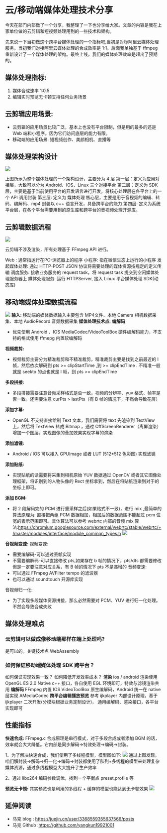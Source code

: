 # 云/移动端媒体处理技术分享

今天在部门内部做了一个分享，我整理了一下也分享给大家。文章的内容是我在上家单位做的云剪辑和短视频处理用到的一些技术和架构。

先来说一下当初做这个跨平台媒体处理的一个指标吧,当初是对标阿里云媒体处理服务。当初我们对接阿里云媒体处理的合成效率是 1:1。后面我单独基于 ffmpeg 重新设计了一个媒体处理的架构。最终上线，我们的媒体处理效率是超出了预期的。

## 媒体处理指标:

1. 媒体合成速率 1:0.5 
2. 编辑实时预览无卡顿支持任何业务场景
## 云剪辑应用场景:

- 云剪辑的应用场景比较广泛，基本上也没有平台限制，但是用的最多的还是 Web 端和小程序。因为它们访问底层的能力有限。
- 移动端的应用场景: 短视频创作、美颜相机、直播等

## 媒体处理架构设计

![](http://devyk.top/2022/image-20220803194344588.png)



上图所示为整个媒体处理的一个架构设计，主要分为 4 层
第一层：定义为应用对接层，大致可以分为 Android、IOS、Linux 三个对接平台
第二层：定义为  SDK 层，主要是基于当前使用平台的开发语言进行开发，将核心处理层在各平台上的一个 API 调用封装
第三层: 定义为 媒体处理 核心层，主要是用于音视频的编辑、转码、编解码、mp4 封装以 c++ 语言开发，具备跨平台的能力
第四层: 定义为系统平台层，在各个平台需要用到的原生库和跨平台的音视频处理开源库。

## 云剪辑数据流程

![](http://devyk.top/2022/image-20220803194454039.png)


云剪辑不涉及渲染，所有处理基于 FFmpeg  API 进行。 

Web : 通常指运行在PC-浏览器上的程序 
小程序: 指在微信生态上运行的小程序
发起媒体处理: 通过 HTTP-POST JSON 协议将需要处理的媒体资源按规定的定义传输
调度服务: 接收业务服务的 request task，将 request task 提交到空闲媒体处理服务器上
媒体处理服务: 运行 HTTPServer, 接入 Linux 平台媒体处理 SDK(动态库)

## 移动端媒体处理数据流程

![](http://devyk.top/2022/image-20220803194523796.png)
**输入:**
移动端的媒体数据输入主要包含 MP4文件、本地 Camera 相机数据采集、本地 AudioRecord 音频数据采集
**媒体处理技术点:**
**编解码**

- 优先使用 Android 、IOS  MediaCodec/VideoToolBox 硬件编解码能力，不支持的格式使用 ffmepg 内置软编解码

**视频裁剪:**

- 视频裁剪主要分为精准裁剪和不精准裁剪，精准裁剪主要是找到之前最近的 I 帧，然后依次解码到 pts >= clipStartTime ,到 >= clipEndTime . 不精准一般就是 seekto 的点也就是 I 帧，到 pts >= clipEndTime

**多段拼接:**

- 多段拼接需要注意音频采样格式是否一致，视频的分辨率、yuv 格式、帧率是否一致。还需要注意 curPts > lastPts（有 B 帧的情况下，不然会导致花屏）

**添加字幕:**

- OpenGL 不支持直接绘制 Text 文本，我们需要将 text 先渲染到 TextView 上，然后将 TextView 转成 Bitmap ，通过 OffScreenRenderer（离屏渲染）增加一个图层，实现图像的叠加效果实现字幕的渲染

**添加滤镜:**

- Android / IOS 可以接入 GPUImage 或者 LUT (512*512 色彩图) 实现滤镜

**添加贴纸:**

- 实现贴纸的话需要将采集到相机原始 YUV 数据通过 OpenCV 或者其它图像处理框架，将识别到的人物头像的 Rect 坐标拿到，然后在将贴纸渲染到对于的坐标上即可。

**添加 BGM:**

- 将 2 段解码完的 PCM 进行重采样之后(如果格式不一致)，进行 mix ,最简单的算法原理为: 直接把两组 PCM 数据相加，相加后的数据范围不能超过 pcm 位宽的表示范围即可。具体算法可以参考 webrtc 内部的音频 mix 算法:https://chromium.googlesource.com/external/webrtc/stable/webrtc/+/master/modules/interface/module_common_types.h
  ![](http://devyk.top/2022/image-20220803194611746.png)

**音视频变速:**
视频变速:

- 需要编解码-可以通过丢帧实现
- 不需要编解码-可以直接修改 pts,如果存在 b 帧的情况下，pts/dts 都需要修改但是一定要注意对应关系，有 B 帧的情况下 pts 不是递增的
音频变速:
- 可以通过 FFmpeg AVFilter tempo 的滤波器
- 也可以通过 soundtouch 开源库实现

音视频归一化:

- 为了实现多段媒体资源拼接，那么必然需要对 PCM、YUV 进行归一化处理。不然会导致合成失败

## 媒体处理难点

### 云剪辑可以做成像移动端那样在端上处理吗?

是可以的。关键技术点 WebAssembly  
### 如何保证移动端媒体处理 SDK 跨平台？

如何保证实现效果一致？
如何降低开发效率成本？
**渲染**
ios / android 渲染使用 OpenGL ES 2.0  Native c++ 接口，各自使用 EGL 环境即可，特效与滤镜渲染共用
**编解码**
FFmpeg 内置 IOS VideoToolBox 原生编解码，Android 统一在 native 层实现 AMediaCodec
**跨平台编辑播放预览**
参考 ijkplayer 内部设计原理，基于 ijkplayer 二次开发(分模块根据业务定制设计)， 通用编解码、渲染接口，各平台实现即可 

## 性能指标

**快速合成:**
FFmpeg.c 合成原理是串行模式，对于多段合成或者添加 BGM 的话，效率就会大大降低。它内部是同步解码->特效处理->编码->封装。

1、为了解决快速合成，我们使用了多线程模型，模型图如下:
![](http://devyk.top/2022/image-20220803195037382.png)
通过上图发现，咱们解封装->解码->归一化->编码->封装都使用了队列+多线程的模型来处理复杂媒体资源，通过多线程模型大大提升了生产效率

2、通过 libx264 编码参数调优，找到一个平衡点 preset,profile 等

**预览无卡顿:**
其实预览也是利用的多线程 + 缓存的模型也能达到无卡顿效果
![](http://devyk.top/2022/image-20220803195117286.png)



## 延伸阅读

- 马克 blog : https://juejin.cn/user/3368559355637566/posts
- 马克 Github :https://github.com/yangkun19921001